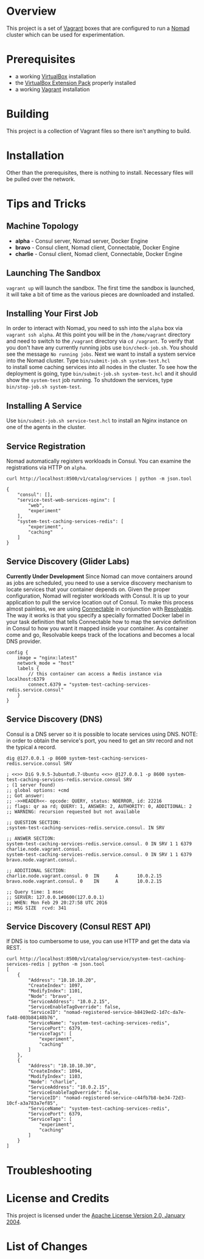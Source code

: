# Overview
This project is a set of [Vagrant](https://www.vagrantup.com/) boxes that are configured to run 
a [Nomad](https://www.nomadproject.io/) cluster which can be used for experimentation.

# Prerequisites
* a working [VirtualBox](https://www.virtualbox.org/) installation
* the [VirtualBox Extension Pack](https://www.virtualbox.org/wiki/Downloads) properly installed
* a working [Vagrant](https://www.vagrantup.com/) installation

# Building
This project is a collection of Vagrant files so there isn't anything to build.

# Installation
Other than the prerequisites, there is nothing to install.  Necessary files will be pulled over 
the network.

# Tips and Tricks

## Machine Topology
* **alpha** - Consul server, Nomad server, Docker Engine
* **bravo** - Consul client, Nomad client, Connectable, Docker Engine
* **charlie** - Consul client, Nomad client, Connectable, Docker Engine
 
## Launching The Sandbox

`vagrant up` will launch the sandbox. The first time the sandbox is launched, it will take a bit 
of time as the various pieces are downloaded and installed.

## Installing Your First Job
In order to interact with Nomad, you need to ssh into the `alpha` box via `vagrant ssh alpha`. At this point you
will be in the `/home/vagrant` directory and need to switch to the `/vagrant` directory via `cd /vagrant`.  To 
verify that you don't have any currently running jobs use `bin/check-job.sh`.  You should see the message 
`No running jobs`.  Next we want to install a system service into the Nomad cluster.  Type `bin/submit-job.sh system-test.hcl`  
to install some caching services into all nodes in the cluster. To see how the deployment is going,
type `bin/submit-job.sh system-test.hcl` and it should show the `system-test` job running.  To shutdown the services,
type `bin/stop-job.sh system-test`.

## Installing A Service
Use `bin/submit-job.sh service-test.hcl` to install an Nginx instance on one of the agents in the cluster.
 
## Service Registration
Nomad automatically registers workloads in Consul.  You can examine the registrations via HTTP on `alpha`.

```
curl http://localhost:8500/v1/catalog/services | python -m json.tool

{
    "consul": [],
    "service-test-web-services-nginx": [
        "web",
        "experiment"
    ],
    "system-test-caching-services-redis": [
        "experiment",
        "caching"
    ]
}
```
 
## Service Discovery (Glider Labs)
**Currently Under Development**
Since Nomad can move containers around as jobs are scheduled, you need to use a service discovery mechanism to
locate services that your container depends on. Given the proper configuration, Nomad will register workloads
with Consul.  It is up to your application to pull the service location out of Consul.  To make this process
almost painless, we are using [Connectable](https://github.com/gliderlabs/connectable) in conjunction with
[Resolvable](https://github.com/gliderlabs/resolvable).  The way it works is that you specify a specially
formatted Docker label in your task definition that tells Connectable how to map the service definition in
Consul to how you want it mapped inside your container.  As container come and go, Resolvable keeps track of
the locations and becomes a local DNS provider.


```
config {
    image = "nginx:latest"
    network_mode = "host"
    labels {
        // this container can access a Redis instance via localhost:6379
        connect.6379 = "system-test-caching-services-redis.service.consul"
    }
}
```

## Service Discovery (DNS)
Consul is a DNS server so it is possible to locate services using DNS.  NOTE: in order to obtain the service's
port, you need to get an `SRV` record and not the typical `A` record.

```
dig @127.0.0.1 -p 8600 system-test-caching-services-redis.service.consul SRV

; <<>> DiG 9.9.5-3ubuntu0.7-Ubuntu <<>> @127.0.0.1 -p 8600 system-test-caching-services-redis.service.consul SRV
; (1 server found)
;; global options: +cmd
;; Got answer:
;; ->>HEADER<<- opcode: QUERY, status: NOERROR, id: 22216
;; flags: qr aa rd; QUERY: 1, ANSWER: 2, AUTHORITY: 0, ADDITIONAL: 2
;; WARNING: recursion requested but not available

;; QUESTION SECTION:
;system-test-caching-services-redis.service.consul. IN SRV

;; ANSWER SECTION:
system-test-caching-services-redis.service.consul. 0 IN SRV 1 1 6379 charlie.node.vagrant.consul.
system-test-caching-services-redis.service.consul. 0 IN SRV 1 1 6379 bravo.node.vagrant.consul.

;; ADDITIONAL SECTION:
charlie.node.vagrant.consul. 0  IN      A       10.0.2.15
bravo.node.vagrant.consul. 0    IN      A       10.0.2.15

;; Query time: 1 msec
;; SERVER: 127.0.0.1#8600(127.0.0.1)
;; WHEN: Mon Feb 29 20:27:58 UTC 2016
;; MSG SIZE  rcvd: 341
```

## Service Discovery (Consul REST API)
If DNS is too cumbersome to use, you can use HTTP and get the data via REST.

```
curl http://localhost:8500/v1/catalog/service/system-test-caching-services-redis | python -m json.tool
[
    {
        "Address": "10.10.10.20",
        "CreateIndex": 1097,
        "ModifyIndex": 1101,
        "Node": "bravo",
        "ServiceAddress": "10.0.2.15",
        "ServiceEnableTagOverride": false,
        "ServiceID": "nomad-registered-service-b8419ed2-1d7c-da7e-fa48-003b84148b76",
        "ServiceName": "system-test-caching-services-redis",
        "ServicePort": 6379,
        "ServiceTags": [
            "experiment",
            "caching"
        ]
    },
    {
        "Address": "10.10.10.30",
        "CreateIndex": 1094,
        "ModifyIndex": 1103,
        "Node": "charlie",
        "ServiceAddress": "10.0.2.15",
        "ServiceEnableTagOverride": false,
        "ServiceID": "nomad-registered-service-c44fb7b8-be34-72d3-10cf-a3a783a7ef85",
        "ServiceName": "system-test-caching-services-redis",
        "ServicePort": 6379,
        "ServiceTags": [
            "experiment",
            "caching"
        ]
    }
]
```

# Troubleshooting

# License and Credits
This project is licensed under the [Apache License Version 2.0, January 2004](http://www.apache.org/licenses/).

# List of Changes

